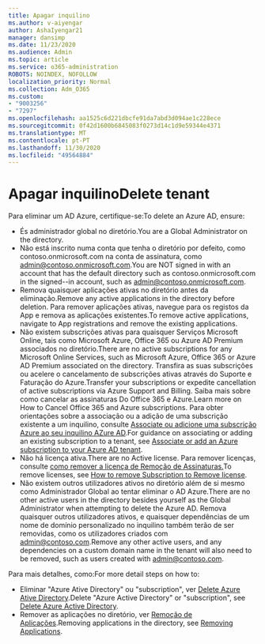 ```yaml
---
title: Apagar inquilino
ms.author: v-aiyengar
author: AshaIyengar21
manager: dansimp
ms.date: 11/23/2020
ms.audience: Admin
ms.topic: article
ms.service: o365-administration
ROBOTS: NOINDEX, NOFOLLOW
localization_priority: Normal
ms.collection: Adm_O365
ms.custom:
- "9003256"
- "7297"
ms.openlocfilehash: aa1525c6d221dbcfe91da7abd3d094ae1c228ece
ms.sourcegitcommit: 0f42d1600b6845083f0273d14c1d9e59344e4371
ms.translationtype: MT
ms.contentlocale: pt-PT
ms.lasthandoff: 11/30/2020
ms.locfileid: "49564884"
---
```

# <a name="delete-tenant"></a><span data-ttu-id="48856-102">Apagar inquilino</span><span class="sxs-lookup"><span data-stu-id="48856-102">Delete tenant</span></span>

<span data-ttu-id="48856-103">Para eliminar um AD Azure, certifique-se:</span><span class="sxs-lookup"><span data-stu-id="48856-103">To delete an Azure AD, ensure:</span></span>
- <span data-ttu-id="48856-104">És administrador global no diretório.</span><span class="sxs-lookup"><span data-stu-id="48856-104">You are a Global Administrator on the directory.</span></span>
- <span data-ttu-id="48856-105">Não está inscrito numa conta que tenha o diretório por defeito, como contoso.onmicrosoft.com na conta de assinatura, como admin@contoso.onmicrosoft.com.</span><span class="sxs-lookup"><span data-stu-id="48856-105">You are NOT signed in with an account that has the default directory such as contoso.onmicrosoft.com in the signed--in account, such as admin@contoso.onmicrosoft.com.</span></span>
- <span data-ttu-id="48856-106">Remova quaisquer aplicações ativas no diretório antes da eliminação.</span><span class="sxs-lookup"><span data-stu-id="48856-106">Remove any active applications in the directory before deletion.</span></span> <span data-ttu-id="48856-107">Para remover aplicações ativas, navegue para os registos da App e remova as aplicações existentes.</span><span class="sxs-lookup"><span data-stu-id="48856-107">To remove active applications, navigate to App registrations and remove the existing applications.</span></span>
- <span data-ttu-id="48856-108">Não existem subscrições ativas para quaisquer Serviços Microsoft Online, tais como Microsoft Azure, Office 365 ou Azure AD Premium associados no diretório.</span><span class="sxs-lookup"><span data-stu-id="48856-108">There are no active subscriptions for any Microsoft Online Services, such as Microsoft Azure, Office 365 or Azure AD Premium associated on the directory.</span></span> <span data-ttu-id="48856-109">Transfira as suas subscrições ou acelere o cancelamento de subscrições ativas através do Suporte e Faturação do Azure.</span><span class="sxs-lookup"><span data-stu-id="48856-109">Transfer your subscriptions or expedite cancellation of active subscriptions via Azure Support and Billing.</span></span> <span data-ttu-id="48856-110">Saiba mais sobre como cancelar as assinaturas Do Office 365 e Azure.</span><span class="sxs-lookup"><span data-stu-id="48856-110">Learn more on How to Cancel Office 365 and Azure subscriptions.</span></span> <span data-ttu-id="48856-111">Para obter orientações sobre a associação ou a adição de uma subscrição existente a um inquilino, consulte [Associate ou adicione uma subscrição Azure ao seu inquilino AZure AD](https://docs.microsoft.com/azure/active-directory/fundamentals/active-directory-how-subscriptions-associated-directory).</span><span class="sxs-lookup"><span data-stu-id="48856-111">For guidance on associating or adding an existing subscription to a tenant, see [Associate or add an Azure subscription to your Azure AD tenant](https://docs.microsoft.com/azure/active-directory/fundamentals/active-directory-how-subscriptions-associated-directory).</span></span>
- <span data-ttu-id="48856-112">Não há licença ativa.</span><span class="sxs-lookup"><span data-stu-id="48856-112">There are no Active license.</span></span> <span data-ttu-id="48856-113">Para remover licenças, consulte [como remover a licença de Remoção de Assinaturas.](https://docs.microsoft.com/azure/active-directory/enterprise-users/directory-delete-howto#delete-a-subscription)</span><span class="sxs-lookup"><span data-stu-id="48856-113">To remove licenses, see [How to remove Subscription to Remove license](https://docs.microsoft.com/azure/active-directory/enterprise-users/directory-delete-howto#delete-a-subscription).</span></span>
- <span data-ttu-id="48856-114">Não existem outros utilizadores ativos no diretório além de si mesmo como Administrador Global ao tentar eliminar o AD Azure.</span><span class="sxs-lookup"><span data-stu-id="48856-114">There are no other active users in the directory besides yourself as the Global Administrator when attempting to delete the Azure AD.</span></span> <span data-ttu-id="48856-115">Remova quaisquer outros utilizadores ativos, e quaisquer dependências de um nome de domínio personalizado no inquilino também terão de ser removidas, como os utilizadores criados com admin@contoso.com.</span><span class="sxs-lookup"><span data-stu-id="48856-115">Remove any other active users, and any dependencies on a custom domain name in the tenant will also need to be removed, such as users created with admin@contoso.com.</span></span>

<span data-ttu-id="48856-116">Para mais detalhes, como:</span><span class="sxs-lookup"><span data-stu-id="48856-116">For more detail steps on how to:</span></span>
- <span data-ttu-id="48856-117">Eliminar "Azure Ative Directory" ou "subscription", ver [Delete Azure Ative Directory](https://docs.microsoft.com/azure/active-directory/users-groups-roles/directory-delete-howto).</span><span class="sxs-lookup"><span data-stu-id="48856-117">Delete "Azure Active Directory" or "subscription",  see [Delete Azure Active Directory](https://docs.microsoft.com/azure/active-directory/users-groups-roles/directory-delete-howto).</span></span>
- <span data-ttu-id="48856-118">Remover as aplicações no diretório, ver [Remoção de Aplicações](https://docs.microsoft.com/azure/active-directory/develop/quickstart-remove-app).</span><span class="sxs-lookup"><span data-stu-id="48856-118">Removing applications in the directory, see [Removing Applications](https://docs.microsoft.com/azure/active-directory/develop/quickstart-remove-app).</span></span> 
